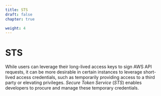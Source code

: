 ```yaml
---
title: STS
draft: false
chapter: true

weight: 4
---
```


# STS

While users can leverage their long-lived access keys to sign AWS API requests, it can be more desirable in certain instances to leverage short-lived access credentials, such as temporarily providing access to a third party or elevating privileges. _Secure Token Service_ (_STS_) enables developers to procure and manage these temporary credentials. 